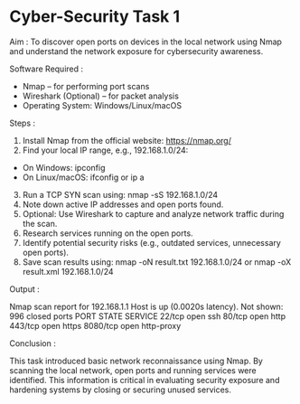 # Cyber-Security Task 1
 
Aim : To discover open ports on devices in the local network using Nmap and understand the
network exposure for cybersecurity awareness.

Software Required : 
- Nmap – for performing port scans
- Wireshark (Optional) – for packet analysis
- Operating System: Windows/Linux/macOS

Steps :
1. Install Nmap from the official website: https://nmap.org/
2. Find your local IP range, e.g., 192.168.1.0/24:
 - On Windows: ipconfig
 - On Linux/macOS: ifconfig or ip a
3. Run a TCP SYN scan using:
 nmap -sS 192.168.1.0/24
4. Note down active IP addresses and open ports found.
5. Optional: Use Wireshark to capture and analyze network traffic during the scan.
6. Research services running on the open ports.
7. Identify potential security risks (e.g., outdated services, unnecessary open ports).
8. Save scan results using:
 nmap -oN result.txt 192.168.1.0/24
 or
 nmap -oX result.xml 192.168.1.0/24

Output : 

Nmap scan report for 192.168.1.1
Host is up (0.0020s latency).
Not shown: 996 closed ports
PORT STATE SERVICE
22/tcp open ssh
80/tcp open http
443/tcp open https
8080/tcp open http-proxy

Conclusion :

This task introduced basic network reconnaissance using Nmap. By scanning the local
network, open ports and running services were identified. This information is critical in
evaluating security exposure and hardening systems by closing or securing unused services.
